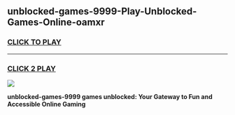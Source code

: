 
## unblocked-games-9999-Play-Unblocked-Games-Online-oamxr
<h3>
<a href="https://premium76.site?title=unblocked-games-9999&ref=24A">CLICK TO PLAY</a></h3>
<hr>

<h3>
<a href="https://premium76.site?title=unblocked-games-9999&ref=24A">CLICK 2 PLAY</a>
  
</h3>

<a href="https://premium76.site?title=unblocked-games-9999&ref=24A"><img src="https://clearcache.store/games.png"></a>


**unblocked-games-9999 games unblocked: Your Gateway to Fun and Accessible Online Gaming**

